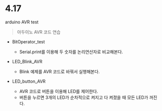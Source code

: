 # 4.17
arduino AVR test

> 아두이노 AVR 코드 연습

+ BitOperator_test
  + Serial.print를 이용해 두 숫자를 논리연산자로 비교해본다.
  
+ LED_Blink_AVR
  + Blink 예제를 AVR 코드로 바꿔서 실행해본다.
  
+ LED_button_AVR
  + AVR 코드로 버튼을 이용해 LED를 제어한다.
  + 버튼을 누르면 3개의 LED가 순차적으로 켜지고 다 켜졌을 때 모든 LED가 꺼진다.
  
